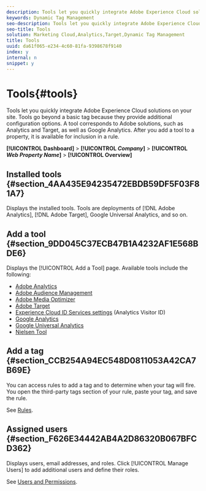 ```yaml
---
description: Tools let you quickly integrate Adobe Experience Cloud solutions on your site. Tools go beyond a basic tag because they provide additional configuration options. A tool corresponds to Adobe solutions, such as Analytics and Target, as well as Google Analytics. After you add a tool to a property, it is available for inclusion in a rule.
keywords: Dynamic Tag Management
seo-description: Tools let you quickly integrate Adobe Experience Cloud solutions on your site. Tools go beyond a basic tag because they provide additional configuration options. A tool corresponds to Adobe solutions, such as Analytics and Target, as well as Google Analytics. After you add a tool to a property, it is available for inclusion in a rule.
seo-title: Tools
solution: Marketing Cloud,Analytics,Target,Dynamic Tag Management
title: Tools
uuid: da61f065-e234-4c60-81fa-9398678f9140
index: y
internal: n
snippet: y
---
```


# Tools{#tools}

Tools let you quickly integrate Adobe Experience Cloud solutions on your site. Tools go beyond a basic tag because they provide additional configuration options. A tool corresponds to Adobe solutions, such as Analytics and Target, as well as Google Analytics. After you add a tool to a property, it is available for inclusion in a rule.

 **[!UICONTROL Dashboard]** > **[!UICONTROL _Company_]** > **[!UICONTROL _Web Property Name_]** > **[!UICONTROL Overview]**

## Installed tools {#section_4AA435E94235472EBDB59DF5F03F81A7}

Displays the installed tools. Tools are deployments of [!DNL Adobe Analytics], [!DNL Adobe Target], Google Universal Analytics, and so on.

## Add a tool {#section_9DD045C37ECB47B1A4232AF1E568BDE6}

Displays the [!UICONTROL Add a Tool] page. Available tools include the following:

* [Adobe Analytics](../tools-reference/analytics-dtm.md#concept_FBA6679A0B79490F8296437F11E5E4F8) 
* [Adobe Audience Management](../tools-reference/audiencemgmt.md#concept_F9887945039A473A9B2C6B16CBA5D822) 
* [Adobe Media Optimizer](../tools-reference/media-optimizer.md#concept_1A33BC0F5B6A4709929EC6F876236657) 
* [Adobe Target](../tools-reference/target.md#concept_90D4021A9B6E409D8101FA1AFADE1215) 
* [Experience Cloud ID Services settings](https://marketing.adobe.com/resources/help/en_US/mcvid/mcvid-dtm-settings.html) (Analytics Visitor ID) 
* [Google Analytics](../tools-reference/ga.md#concept_C0C4173C0A9F4C9A8333EADC8C1FBF99) 
* [Google Universal Analytics](../tools-reference/google-universal-analytics.md#concept_224428EBB8E4466B93328EC5AE87FF04) 
* [Nielsen Tool](../tools-reference/nielsen.md#concept_697E539912154172A3BE804DD2401534)

## Add a tag {#section_CCB254A94EC548D0811053A42CA7B69E}

You can access rules to add a tag and to determine when your tag will fire. You open the third-party tags section of your rule, paste your tag, and save the rule.

See [Rules](../managing-resources/rules.md#concept_2D3F296DD3BD418BAB7A0E2415DD9C92).

## Assigned users {#section_F626E34442AB4A2D86320B067BFCD362}

Displays users, email addresses, and roles. Click [!UICONTROL Manage Users] to add additional users and define their roles.

See [Users and Permissions](../administration/users.md#concept_2FA1011890C04E59845E8EB1E2345488). 
